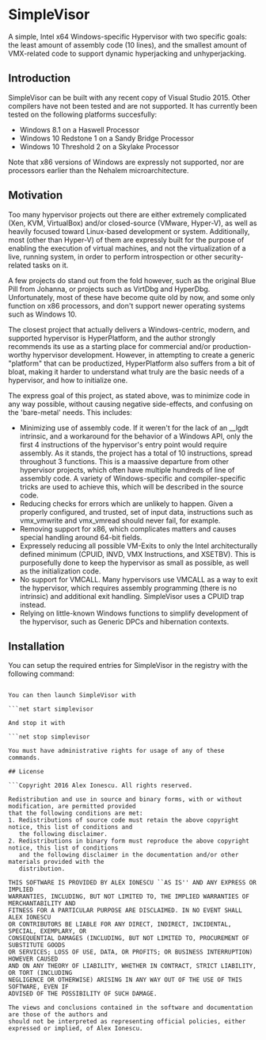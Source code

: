 # SimpleVisor

A simple, Intel x64 Windows-specific Hypervisor with two specific goals: the least amount of assembly code (10 lines), and the smallest amount of VMX-related code to support dynamic hyperjacking and unhyperjacking. 

## Introduction

SimpleVisor can be built with any recent copy of Visual Studio 2015. Other compilers have not been tested and are not supported.
It has currently been tested on the following platforms succesfully:

* Windows 8.1 on a Haswell Processor
* Windows 10 Redstone 1 on a Sandy Bridge Processor
* Windows 10 Threshold 2 on a Skylake Processor

Note that x86 versions of Windows are expressly not supported, nor are processors earlier than the Nehalem microarchitecture.

## Motivation

Too many hypervisor projects out there are either extremely complicated (Xen, KVM, VirtualBox) and/or closed-source (VMware, Hyper-V), as well as heavily focused toward Linux-based development or system. Additionally, most (other than Hyper-V) of them are expressly built for the purpose of enabling the execution of virtual machines, and not the virtualization of a live, running system, in order to perform introspection or other security-related tasks on it.

A few projects do stand out from the fold however, such as the original Blue Pill from Johanna, or projects such as VirtDbg and HyperDbg. Unfortunately, most of these have become quite old by now, and some only function on x86 processors, and don't support newer operating systems such as Windows 10.

The closest project that actually delivers a Windows-centric, modern, and supported hypervisor is HyperPlatform, and the author strongly recommends its use as a starting place for commercial and/or production-worthy hypervisor development. However, in attempting to create a generic "platform" that can be productized, HyperPlatform also suffers from a bit of bloat, making it harder to understand what truly are the basic needs of a hypervisor, and how to initialize one.

The express goal of this project, as stated above, was to minimize code in any way possible, without causing negative side-effects, and confusing on the 'bare-metal' needs. This includes:

* Minimizing use of assembly code. If it weren't for the lack of an __lgdt intrinsic, and a workaround for the behavior of a Windows API, only the first 4 instructions of the hypervisor's entry point would require assembly. As it stands, the project has a total of 10 instructions, spread throughout 3 functions. This is a maassive departure from other hypervisor projects, which often have multiple hundreds of line of assembly code. A variety of Windows-specific and compiler-specific tricks are used to achieve this, which will be described in the source code.
* Reducing checks for errors which are unlikely to happen. Given a properly configured, and trusted, set of input data, instructions such as vmx_vmwrite and vmx_vmread should never fail, for example.
* Removing support for x86, which complicates matters and causes special handling around 64-bit fields.
* Expressely reducing all possible VM-Exits to only the Intel architecturally defined minimum (CPUID, INVD, VMX Instructions, and XSETBV). This is purposefully done to keep the hypervisor as small as possible, as well as the initialization code.
* No support for VMCALL. Many hypervisors use VMCALL as a way to exit the hypervisor, which requires assembly programming (there is no intrinsic) and additional exit handling. SimpleVisor uses a CPUID trap instead.
* Relying on little-known Windows functions to simplify development of the hypervisor, such as Generic DPCs and hibernation contexts.

## Installation

You can setup the required entries for SimpleVisor in the registry with the following command:

```sc create simplevisor type= kernel binPath= "<PATH_TO_SIMPLEVISOR.SYS>"

You can then launch SimpleVisor with

```net start simplevisor

And stop it with

```net stop simplevisor

You must have administrative rights for usage of any of these commands.

## License

```Copyright 2016 Alex Ionescu. All rights reserved. 

Redistribution and use in source and binary forms, with or without modification, are permitted provided
that the following conditions are met: 
1. Redistributions of source code must retain the above copyright notice, this list of conditions and
   the following disclaimer. 
2. Redistributions in binary form must reproduce the above copyright notice, this list of conditions
   and the following disclaimer in the documentation and/or other materials provided with the 
   distribution. 

THIS SOFTWARE IS PROVIDED BY ALEX IONESCU ``AS IS'' AND ANY EXPRESS OR IMPLIED
WARRANTIES, INCLUDING, BUT NOT LIMITED TO, THE IMPLIED WARRANTIES OF MERCHANTABILITY AND
FITNESS FOR A PARTICULAR PURPOSE ARE DISCLAIMED. IN NO EVENT SHALL ALEX IONESCU
OR CONTRIBUTORS BE LIABLE FOR ANY DIRECT, INDIRECT, INCIDENTAL, SPECIAL, EXEMPLARY, OR
CONSEQUENTIAL DAMAGES (INCLUDING, BUT NOT LIMITED TO, PROCUREMENT OF SUBSTITUTE GOODS
OR SERVICES; LOSS OF USE, DATA, OR PROFITS; OR BUSINESS INTERRUPTION) HOWEVER CAUSED
AND ON ANY THEORY OF LIABILITY, WHETHER IN CONTRACT, STRICT LIABILITY, OR TORT (INCLUDING
NEGLIGENCE OR OTHERWISE) ARISING IN ANY WAY OUT OF THE USE OF THIS SOFTWARE, EVEN IF
ADVISED OF THE POSSIBILITY OF SUCH DAMAGE.

The views and conclusions contained in the software and documentation are those of the authors and
should not be interpreted as representing official policies, either expressed or implied, of Alex Ionescu.
